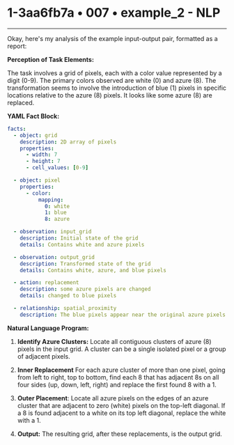 # 1-3aa6fb7a • 007 • example_2 - NLP

---
Okay, here's my analysis of the example input-output pair, formatted as a report:

**Perception of Task Elements:**

The task involves a grid of pixels, each with a color value represented by a digit (0-9). The primary colors observed are white (0) and azure (8).  The transformation seems to involve the introduction of blue (1) pixels in specific locations relative to the azure (8) pixels. It looks like some azure (8) are replaced.

**YAML Fact Block:**



```yaml
facts:
  - object: grid
    description: 2D array of pixels
    properties:
      - width: 7
      - height: 7
      - cell_values: [0-9]

  - object: pixel
    properties:
      - color:
          mapping:
            0: white
            1: blue
            8: azure

  - observation: input_grid
    description: Initial state of the grid
    details: Contains white and azure pixels

  - observation: output_grid
    description: Transformed state of the grid
    details: Contains white, azure, and blue pixels

  - action: replacement
    description: some azure pixels are changed
    details: changed to blue pixels

  - relationship: spatial_proximity
    description: The blue pixels appear near the original azure pixels. They sometimes replace an 8 on the inside of a cluster of 8s and sometimes appear diagonally adjacent on the outside.
```



**Natural Language Program:**

1.  **Identify Azure Clusters:** Locate all contiguous clusters of azure (8) pixels in the input grid. A cluster can be a single isolated pixel or a group of adjacent pixels.

2. **Inner Replacement** For each azure cluster of more than one pixel, going from left to right, top to bottom, find each 8 that has adjacent 8s on all four sides (up, down, left, right) and replace the first found 8 with a 1.

3. **Outer Placement**: Locate all azure pixels on the edges of an azure cluster that are adjacent to zero (white) pixels on the top-left diagonal. If a 8 is found adjacent to a white on its top left diagonal, replace the white with a 1.

4.  **Output:** The resulting grid, after these replacements, is the output grid.

